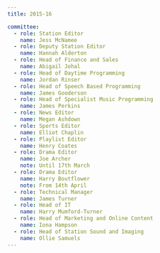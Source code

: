 ```yaml
---
title: 2015-16

committee:
  - role: Station Editor
    name: Jess McNamee
  - role: Deputy Station Editor
    name: Hannah Alderton
  - role: Head of Finance and Sales
    name: Abigail Johal
  - role: Head of Daytime Programming
    name: Jordan Rinser
  - role: Head of Speech Based Programming
    name: James Gooderson
  - role: Head of Specialist Music Programming
    name: James Perkins
  - role: News Editor
    name: Megan Ashdown
  - role: Sports Editor
    name: Elliot Chaplin
  - role: Playlist Editor
    name: Henry Coates
  - role: Drama Editor
    name: Joe Archer
    note: Until 17th March
  - role: Drama Editor
    name: Harry Boutflower
    note: From 14th April
  - role: Technical Manager
    name: James Turner
  - role: Head of IT
    name: Harry Mumford-Turner
  - role: Head of Marketing and Online Content
    name: Iona Hampson
  - role: Head of Station Sound and Imaging
    name: Ollie Samuels
---
```

